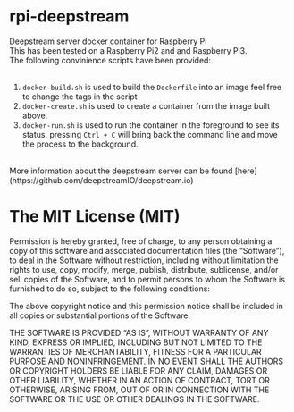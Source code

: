 # rpi-deepstream
Deepstream server docker container for Raspberry Pi <br>
This has been tested on a Raspberry Pi2 and and Raspberry Pi3.<br>
The following convinience scripts have been provided: <br><br>
1. `docker-build.sh` is used to build the `Dockerfile` into an image feel free to change the tags in the script <br>
2. `docker-create.sh` is used to create a container from the image built above. <br>
3. `docker-run.sh` is used to run the container in the foreground to see its status. pressing `Ctrl + C` will bring back the command line and move the process to the background.

<br>
More information about the deepstream server can be found [here](https://github.com/deepstreamIO/deepstream.io)

The MIT License (MIT)
=====================

Permission is hereby granted, free of charge, to any person
obtaining a copy of this software and associated documentation
files (the “Software”), to deal in the Software without
restriction, including without limitation the rights to use,
copy, modify, merge, publish, distribute, sublicense, and/or sell
copies of the Software, and to permit persons to whom the
Software is furnished to do so, subject to the following
conditions:

The above copyright notice and this permission notice shall be
included in all copies or substantial portions of the Software.

THE SOFTWARE IS PROVIDED “AS IS”, WITHOUT WARRANTY OF ANY KIND,
EXPRESS OR IMPLIED, INCLUDING BUT NOT LIMITED TO THE WARRANTIES
OF MERCHANTABILITY, FITNESS FOR A PARTICULAR PURPOSE AND
NONINFRINGEMENT. IN NO EVENT SHALL THE AUTHORS OR COPYRIGHT
HOLDERS BE LIABLE FOR ANY CLAIM, DAMAGES OR OTHER LIABILITY,
WHETHER IN AN ACTION OF CONTRACT, TORT OR OTHERWISE, ARISING
FROM, OUT OF OR IN CONNECTION WITH THE SOFTWARE OR THE USE OR
OTHER DEALINGS IN THE SOFTWARE.

